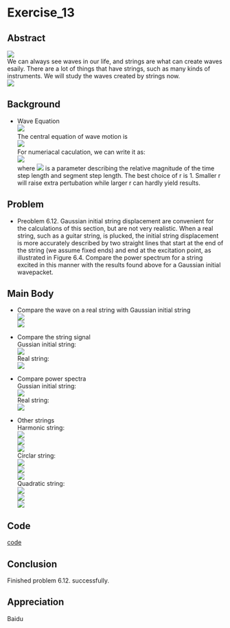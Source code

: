 # Exercise_13

## Abstract
![](http://img0.ph.126.net/IK1-5yG4ygmYRlrgbRVEfA==/6631581237632739429.jpg)<br>
We can always see waves in our life, and strings are what can create waves esaily. There are a lot of things that have strings, such as many kinds of instruments. We will study the waves created by strings now.<br>
![](http://img2.ph.126.net/QrNNHIrqkVu1M3N2cs-2Zw==/6631612023958317893.jpg)<br>

## Background
* Wave Equation<br>
![](http://img1.ph.126.net/TQPN2NjfpufnQ52ltlSyoQ==/6631776950702487601.jpg)<br>
The central equation of wave motion is<br>
![](http://img2.ph.126.net/8rcQhQnLrYYb8AG1jVQFig==/6631851717490069547.png)<br>
For numeriacal caculation, we can write it as:<br>
![](http://img1.ph.126.net/BWTlUyjUzF36uNO6wZ3dlA==/6631802239469924389.png)<br>
where ![](http://img2.ph.126.net/cIy2OCT2VORWfb2vaWvvyQ==/6631586735190885740.png) is a parameter describing the relative magnitude of the time step length and segment step length. The best choice of r is 1. Smaller r will raise extra pertubation while larger r can hardly yield results.<br>

## Problem
* Preoblem 6.12. Gaussian initial string displacement are convenient for the calculations of this section, but are not very realistic. When a real string, such as a guitar string, is plucked, the initial string displacement is more accurately described by two straight lines that start at the end of the string (we assume fixed ends) and end at the excitation point, as illustrated in Figure 6.4. Compare the power spectrum for a string excited in this manner with the results found above for a Gaussian initial wavepacket.

## Main Body
* Compare the wave on a real string with Gaussian initial string<br>
![](http://img2.ph.126.net/MNNnuQy-xiOVJZkRY4Q_DQ==/6631638412237388126.gif)<br>
![](http://img2.ph.126.net/AwihHs-YvkFAO1Kw-DDkfQ==/6632087012978419397.gif)<br>

* Compare the string signal<br>
Gussian initial string:<br>
![](http://img2.ph.126.net/kU6YeTCJ6LEeKMItc4g8sw==/6631763756562949907.png)<br>
Real string:<br>
![](http://img1.ph.126.net/c8pSiUrtHzcKROeZVaqleQ==/6631518565469958202.png)<br>

* Compare power spectra<br>
Gussian initial string:<br>
![](http://img1.ph.126.net/fLTo3jDvzkTonmpQrkb2NQ==/6631602128353668514.png)<br>
Real string:<br>
![](http://img2.ph.126.net/fuafz9ltWbV_w7f7HqhmSg==/6631904494048205084.png)<br>

* Other strings<br>
Harmonic string:<br>
![](http://img1.ph.126.net/ahMTW-H5TKsJze37JUjdyg==/6631530660097867873.gif)<br>
![](http://img1.ph.126.net/BBD7bs39SqqyHTzPPyZYYQ==/6631929782815641220.png)<br>
![](http://img2.ph.126.net/TXX51vDaygVtXBAg7BCpcQ==/6631705482446693108.png)<br>
Circlar string: <br>
![](http://img2.ph.126.net/KcqCtukDFNkWKhDo327Ncw==/6632105704676090540.gif)<br>
![](http://img2.ph.126.net/CD8UQdTMEsEH0aS0RF4f3Q==/6631550451307159400.png)<br>
![](http://img0.ph.126.net/ThTys0RXLfvBPyBDGF4QnQ==/6631751661935050311.png)<br>
Quadratic string:<br>
![](http://img1.ph.126.net/OAhnWnN9T9yxxslP7vNghQ==/6631730771214110188.gif)<br>
![](http://img1.ph.126.net/1jgGlYT4Qv3YSrS0iPKqfg==/6631935280373780080.png)<br>
![](http://img1.ph.126.net/wNdEaThvlsuRj8hyjoPfpg==/6631929782815641217.png)<br>

## Code
[code](https://github.com/Lyu-Wei/computational_physics_N2014301020069/blob/master/Exercise_13/Exercise_13%2B%2B.py)

## Conclusion
Finished problem 6.12. successfully.

## Appreciation
Baidu

